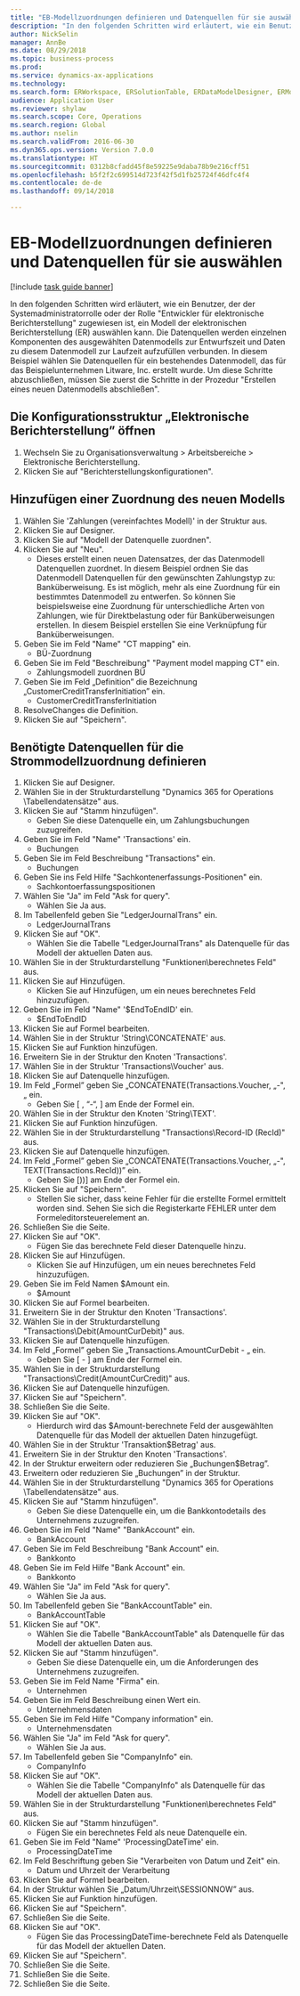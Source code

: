 ```yaml
--- 
title: "EB-Modellzuordnungen definieren und Datenquellen für sie auswählen"
description: "In den folgenden Schritten wird erläutert, wie ein Benutzer, der der Systemadministratorrolle oder der Rolle \"Entwickler für elektronische Berichterstellung\" zugewiesen ist, ein Modell der elektronischen Berichterstellung auswählen kann."
author: NickSelin
manager: AnnBe
ms.date: 08/29/2018
ms.topic: business-process
ms.prod: 
ms.service: dynamics-ax-applications
ms.technology: 
ms.search.form: ERWorkspace, ERSolutionTable, ERDataModelDesigner, ERModelMappingTable, ERModelMappingDesigner, ERExpressionDesignerFormula
audience: Application User
ms.reviewer: shylaw
ms.search.scope: Core, Operations
ms.search.region: Global
ms.author: nselin
ms.search.validFrom: 2016-06-30
ms.dyn365.ops.version: Version 7.0.0
ms.translationtype: HT
ms.sourcegitcommit: 0312b8cfadd45f8e59225e9daba78b9e216cff51
ms.openlocfilehash: b5f2f2c699514d723f42f5d1fb25724f46dfc4f4
ms.contentlocale: de-de
ms.lasthandoff: 09/14/2018

---
```

# <a name="define-er-model-mappings-and-select-data-sources-for-them"></a>EB-Modellzuordnungen definieren und Datenquellen für sie auswählen

[!include [task guide banner](../../includes/task-guide-banner.md)]

In den folgenden Schritten wird erläutert, wie ein Benutzer, der der Systemadministratorrolle oder der Rolle "Entwickler für elektronische Berichterstellung" zugewiesen ist, ein Modell der elektronischen Berichterstellung (ER) auswählen kann. Die Datenquellen werden einzelnen Komponenten des ausgewählten Datenmodells zur Entwurfszeit und Daten zu diesem Datenmodell zur Laufzeit aufzufüllen verbunden. In diesem Beispiel wählen Sie Datenquellen für ein bestehendes Datenmodell, das für das Beispielunternehmen Litware, Inc. erstellt wurde. Um diese Schritte abzuschließen, müssen Sie zuerst die Schritte in der Prozedur "Erstellen eines neuen Datenmodells abschließen".


## <a name="open-the-electronic-reporting-configurations-tree"></a>Die Konfigurationsstruktur „Elektronische Berichterstellung” öffnen
1. Wechseln Sie zu Organisationsverwaltung > Arbeitsbereiche > Elektronische Berichterstellung.
2. Klicken Sie auf "Berichterstellungskonfigurationen".

## <a name="insert-a-new-model-mapping"></a>Hinzufügen einer Zuordnung des neuen Modells
1. Wählen Sie 'Zahlungen (vereinfachtes Modell)' in der Struktur aus.
2. Klicken Sie auf Designer.
3. Klicken Sie auf "Modell der Datenquelle zuordnen".
4. Klicken Sie auf "Neu".
    * Dieses erstellt einen neuen Datensatzes, der das Datenmodell Datenquellen zuordnet. In diesem Beispiel ordnen Sie das Datenmodell Datenquellen für den gewünschten Zahlungstyp zu: Banküberweisung.     Es ist möglich, mehr als eine Zuordnung für ein bestimmtes Datenmodell zu entwerfen. So können Sie beispielsweise eine Zuordnung für unterschiedliche Arten von Zahlungen, wie für Direktbelastung oder für Banküberweisungen erstellen. In diesem Beispiel erstellen Sie eine Verknüpfung für Banküberweisungen.  
5. Geben Sie im Feld "Name" "CT mapping" ein.
    * BÜ-Zuordnung  
6. Geben Sie im Feld "Beschreibung" "Payment model mapping CT" ein.
    * Zahlungsmodell zuordnen BÜ  
7. Geben Sie im Feld „Definition” die Bezeichnung „CustomerCreditTransferInitiation” ein.
    * CustomerCreditTransferInitiation  
8. ResolveChanges die Definition.
9. Klicken Sie auf "Speichern".

## <a name="define-required-data-sources-for-the-current-model-mapping"></a>Benötigte Datenquellen für die Strommodellzuordnung definieren
1. Klicken Sie auf Designer.
2. Wählen Sie in der Strukturdarstellung "Dynamics 365 for Operations \Tabellendatensätze" aus.
3. Klicken Sie auf "Stamm hinzufügen".
    * Geben Sie diese Datenquelle ein, um Zahlungsbuchungen zuzugreifen.  
4. Geben Sie im Feld "Name" 'Transactions' ein.
    * Buchungen  
5. Geben Sie im Feld Beschreibung "Transactions" ein.
    * Buchungen  
6. Geben Sie ins Feld Hilfe "Sachkontenerfassungs-Positionen" ein.
    * Sachkontoerfassungspositionen  
7. Wählen Sie "Ja" im Feld "Ask for query".
    * Wählen Sie Ja aus.  
8. Im Tabellenfeld geben Sie "LedgerJournalTrans" ein.
    * LedgerJournalTrans  
9. Klicken Sie auf "OK".
    * Wählen Sie die Tabelle "LedgerJournalTrans" als Datenquelle für das Modell der aktuellen Daten aus.  
10. Wählen Sie in der Strukturdarstellung "Funktionen\berechnetes Feld" aus.
11. Klicken Sie auf Hinzufügen.
    * Klicken Sie auf Hinzufügen, um ein neues berechnetes Feld hinzuzufügen.  
12. Geben Sie im Feld "Name" '$EndToEndID' ein.
    * $EndToEndID  
13. Klicken Sie auf Formel bearbeiten.
14. Wählen Sie in der Struktur 'String\CONCATENATE' aus.
15. Klicken Sie auf Funktion hinzufügen.
16. Erweitern Sie in der Struktur den Knoten 'Transactions'.
17. Wählen Sie in der Struktur 'Transactions\Voucher' aus.
18. Klicken Sie auf Datenquelle hinzufügen.
19. Im Feld „Formel” geben Sie „CONCATENATE(Transactions.Voucher, „-", „ ein.
    * Geben Sie [ , “-“, ] am Ende der Formel ein.  
20. Wählen Sie in der Struktur den Knoten 'String\TEXT'.
21. Klicken Sie auf Funktion hinzufügen.
22. Wählen Sie in der Strukturdarstellung "Transactions\Record-ID (RecId)" aus.
23. Klicken Sie auf Datenquelle hinzufügen.
24. Im Feld „Formel” geben Sie „CONCATENATE(Transactions.Voucher, „-", TEXT(Transactions.RecId))” ein.
    * Geben Sie [))] am Ende der Formel ein.  
25. Klicken Sie auf "Speichern".
    * Stellen Sie sicher, dass keine Fehler für die erstellte Formel ermittelt worden sind. Sehen Sie sich die Registerkarte FEHLER unter dem Formeleditorsteuerelement an.  
26. Schließen Sie die Seite.
27. Klicken Sie auf "OK".
    * Fügen Sie das berechnete Feld dieser Datenquelle hinzu.  
28. Klicken Sie auf Hinzufügen.
    * Klicken Sie auf Hinzufügen, um ein neues berechnetes Feld hinzuzufügen.  
29. Geben Sie im Feld Namen $Amount ein.
    * $Amount  
30. Klicken Sie auf Formel bearbeiten.
31. Erweitern Sie in der Struktur den Knoten 'Transactions'.
32. Wählen Sie in der Strukturdarstellung "Transactions\Debit(AmountCurDebit)" aus.
33. Klicken Sie auf Datenquelle hinzufügen.
34. Im Feld „Formel” geben Sie „Transactions.AmountCurDebit - „ ein.
    * Geben Sie [ - ] am Ende der Formel ein.  
35. Wählen Sie in der Strukturdarstellung "Transactions\Credit(AmountCurCredit)" aus.
36. Klicken Sie auf Datenquelle hinzufügen.
37. Klicken Sie auf "Speichern".
38. Schließen Sie die Seite.
39. Klicken Sie auf "OK".
    * Hierdurch wird das $Amount-berechnete Feld der ausgewählten Datenquelle für das Modell der aktuellen Daten hinzugefügt.  
40. Wählen Sie in der Struktur 'Transaktion\$Betrag' aus.
41. Erweitern Sie in der Struktur den Knoten 'Transactions'.
42. In der Struktur erweitern oder reduzieren Sie „Buchungen\$Betrag”.
43. Erweitern oder reduzieren Sie „Buchungen” in der Struktur.
44. Wählen Sie in der Strukturdarstellung "Dynamics 365 for Operations \Tabellendatensätze" aus.
45. Klicken Sie auf "Stamm hinzufügen".
    * Geben Sie diese Datenquelle ein, um die Bankkontodetails des Unternehmens zuzugreifen.  
46. Geben Sie im Feld "Name" "BankAccount" ein.
    * BankAccount  
47. Geben Sie im Feld Beschreibung "Bank Account" ein.
    * Bankkonto  
48. Geben Sie im Feld Hilfe "Bank Account" ein.
    * Bankkonto  
49. Wählen Sie "Ja" im Feld "Ask for query".
    * Wählen Sie Ja aus.  
50. Im Tabellenfeld geben Sie "BankAccountTable" ein.
    * BankAccountTable  
51. Klicken Sie auf "OK".
    * Wählen Sie die Tabelle "BankAccountTable" als Datenquelle für das Modell der aktuellen Daten aus.  
52. Klicken Sie auf "Stamm hinzufügen".
    * Geben Sie diese Datenquelle ein, um die Anforderungen des Unternehmens zuzugreifen.  
53. Geben Sie im Feld Name "Firma" ein.
    * Unternehmen  
54. Geben Sie im Feld Beschreibung einen Wert ein.
    * Unternehmensdaten  
55. Geben Sie im Feld Hilfe "Company information" ein.
    * Unternehmensdaten  
56. Wählen Sie "Ja" im Feld "Ask for query".
    * Wählen Sie Ja aus.  
57. Im Tabellenfeld geben Sie "CompanyInfo" ein.
    * CompanyInfo  
58. Klicken Sie auf "OK".
    * Wählen Sie die Tabelle "CompanyInfo" als Datenquelle für das Modell der aktuellen Daten aus.  
59. Wählen Sie in der Strukturdarstellung "Funktionen\berechnetes Feld" aus.
60. Klicken Sie auf "Stamm hinzufügen".
    * Fügen Sie ein berechnetes Feld als neue Datenquelle ein.  
61. Geben Sie im Feld "Name" 'ProcessingDateTime' ein.
    * ProcessingDateTime  
62. Im Feld Beschriftung geben Sie "Verarbeiten von Datum und Zeit" ein.
    * Datum und Uhrzeit der Verarbeitung  
63. Klicken Sie auf Formel bearbeiten.
64. In der Struktur wählen Sie „Datum/Uhrzeit\SESSIONNOW” aus.
65. Klicken Sie auf Funktion hinzufügen.
66. Klicken Sie auf "Speichern".
67. Schließen Sie die Seite.
68. Klicken Sie auf "OK".
    * Fügen Sie das ProcessingDateTime-berechnete Feld als Datenquelle für das Modell der aktuellen Daten.  
69. Klicken Sie auf "Speichern".
70. Schließen Sie die Seite.
71. Schließen Sie die Seite.
72. Schließen Sie die Seite.


